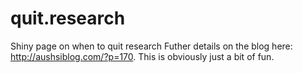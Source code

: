 # quit.research
Shiny page on when to quit research
Futher details on the blog here: http://aushsiblog.com/?p=170. This is obviously just a bit of fun.
